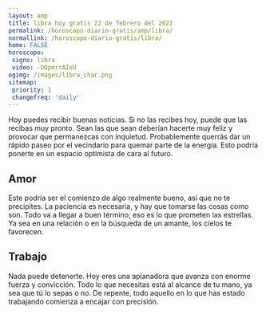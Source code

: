 ```yaml
---
layout: amp
title: libra hoy gratis 22 de febrero del 2022 
permalink: /horoscopo-diario-gratis/amp/libra/
normallink: /horoscopo-diario-gratis/libra/
home: FALSE
horoscopo:
 signo: libra
 video: -DQpmrrAIeU
ogimg: /images/libra_char.png
sitemap:
 priority: 1
 changefreq: 'daily'
---
```



Hoy puedes recibir buenas noticias. Si no las recibes hoy, puede que las recibas muy pronto. Sean las que sean deberían hacerte muy feliz y provocar que permanezcas con inquietud. Probablemente querrás dar un rápido paseo por el vecindario para quemar parte de la energía. Esto podría ponerte en un espacio optimista de cara al futuro.

## Amor

Este podría ser el comienzo de algo realmente bueno, así que no te precipites. La paciencia es necesaria, y hay que tomarse las cosas como son. Todo va a llegar a buen término; eso es lo que prometen las estrellas. Ya sea en una relación o en la búsqueda de un amante, los cielos te favorecen.

## Trabajo

Nada puede detenerte. Hoy eres una aplanadora que avanza con enorme fuerza y convicción. Todo lo que necesitas está al alcance de tu mano, ya sea que tú lo sepas o no. De repente, todo aquello en lo que has estado trabajando comienza a encajar con precisión.